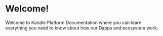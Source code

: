 # Welcome!

Welcome to Kandle Platform Documentation where you can learn everything you need to know about how our Dapps and ecosystem work.